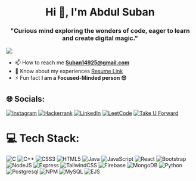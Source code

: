 <h1 align="center">Hi 👋, I'm Abdul Suban</h1>
<h3 align="center">"Curious mind exploring the wonders of code, eager to learn and create digital magic."</h3>

[![](https://visitcount.itsvg.in/api?id=suban2108&label=Profile%20Views&color=1&icon=5&pretty=true)](https://github.com/suban2108)


- 📫 How to reach me **Suban14925@gmail.com**
- 📄 Know about my experiences <a href='https://drive.google.com/file/d/1CqS-LcHBObnqhJ-oikntquxbP3gXXvg7/view?usp=sharing'> Resume Link</a>
- ⚡ Fun fact **I am a Focused-Minded person 😎**

## 🌐 Socials:
[![Instagram](https://img.shields.io/badge/Instagram-%23E4405F.svg?style=for-the-badge&logo=instagram&logoColor=white)](https://www.instagram.com/suban_2108/?hl=en)
[![Hackerrank](https://img.shields.io/badge/Hackerrank-%23F0F0F0.svg?style=for-the-badge&logo=hackerrank&logoColor=black)](https://www.hackerrank.com/suban14925?hr_r=1)
[![LinkedIn](https://img.shields.io/badge/LinkedIn-%230077B5.svg?style=for-the-badge&logo=linkedin&logoColor=white)](https://www.linkedin.com/in/suban2108/)
[![LeetCode](https://img.shields.io/badge/LeetCode-F9C23C?style=for-the-badge&logo=LeetCode&logoColor=black)](https://leetcode.com/u/suban2004/)
[![Take U Forward](https://img.shields.io/badge/Take%20U%20Forward-1F1F1F?style=for-the-badge&logo=TakeUForward&logoColor=white)](https://takeuforward.org/profile/Suban2108)


# 💻 Tech Stack:
![C](https://img.shields.io/badge/c-%2300599C.svg?style=for-the-badge&logo=c&logoColor=white)
![C++](https://img.shields.io/badge/c++-%2300599C.svg?style=for-the-badge&logo=c%2B%2B&logoColor=white)
![CSS3](https://img.shields.io/badge/css3-%231572B6.svg?style=for-the-badge&logo=css3&logoColor=white)
![HTML5](https://img.shields.io/badge/html5-%23E34F26.svg?style=for-the-badge&logo=html5&logoColor=white)
![Java](https://img.shields.io/badge/java-%23ED8B00.svg?style=for-the-badge&logo=java&logoColor=white)
![JavaScript](https://img.shields.io/badge/javascript-%23323330.svg?style=for-the-badge&logo=javascript&logoColor=%23F7DF1E)
![React](https://img.shields.io/badge/react-%2320232a.svg?style=for-the-badge&logo=react&logoColor=%2361DAFB)
![Bootstrap](https://img.shields.io/badge/bootstrap-%23563D7C.svg?style=for-the-badge&logo=bootstrap&logoColor=white)
![NodeJS](https://img.shields.io/badge/node.js-6DA55F?style=for-the-badge&logo=node.js&logoColor=white)
![Express](https://img.shields.io/badge/express.js-%23404d59.svg?style=for-the-badge&logo=express&logoColor=%2361DAFB)
![TailwindCSS](https://img.shields.io/badge/tailwindcss-%2338B2AC.svg?style=for-the-badge&logo=tailwind-css&logoColor=white)
![Firebase](https://img.shields.io/badge/firebase-%23FFCA28.svg?style=for-the-badge&logo=firebase&logoColor=black)
![MongoDB](https://img.shields.io/badge/MongoDB-%234ea94b.svg?style=for-the-badge&logo=mongodb&logoColor=white)
![Python](https://img.shields.io/badge/python-%2314354C.svg?style=for-the-badge&logo=python&logoColor=white)
![Postgresql](https://img.shields.io/badge/postgresql-%2314354C.svg?style=for-the-badge&logo=postgresql&logoColor=white)
![NPM](https://img.shields.io/badge/NPM-%23000000.svg?style=for-the-badge&logo=npm&logoColor=white)
![MySQL](https://img.shields.io/badge/mysql-%2300f.svg?style=for-the-badge&logo=mysql&logoColor=white)
![EJS](https://img.shields.io/badge/EJS-%23000000.svg?style=for-the-badge&logo=ejs&logoColor=white)

